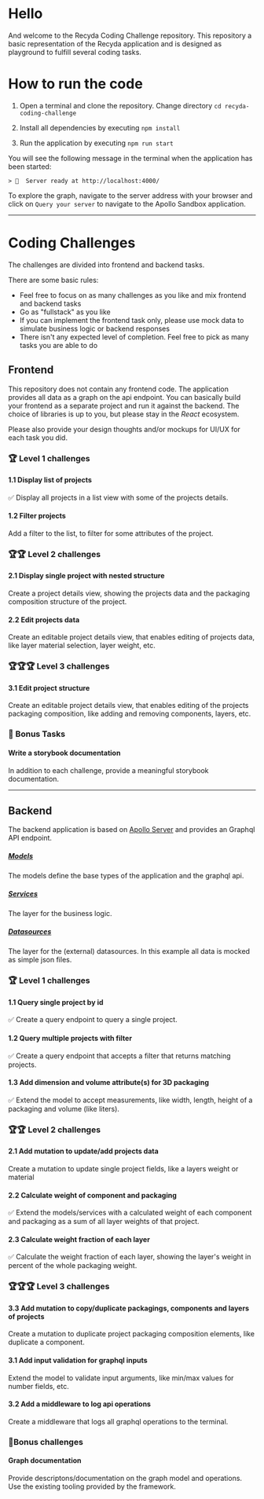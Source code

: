 
# Hello

And welcome to the Recyda Coding Challenge repository. This repository a basic representation of the Recyda application and is designed as playground to fulfill several coding tasks.


# How to run the code

1. Open a terminal and clone the repository. Change directory `cd recyda-coding-challenge`

2. Install all dependencies by executing `npm install`

3. Run the application by executing `npm run start`

You will see the following message in the terminal when the application has been started:
```
> 🚀  Server ready at http://localhost:4000/
```

To explore the graph, navigate to the server address with your browser and click on `Query your server` to navigate to the Apollo Sandbox application.

---

# Coding Challenges

The challenges are divided into frontend and backend tasks. 

There are some basic rules:
- Feel free to focus on as many challenges as you like and mix frontend and backend tasks
- Go as "fullstack" as you like
- If you can implement the frontend task only, please use mock data to simulate business logic or backend responses
- There isn't any expected level of completion. Feel free to pick as many tasks you are able to do

## Frontend

This repository does not contain any frontend code. The application provides all data as a graph on the api endpoint. You can basically build your frontend as a separate project and run it against the backend. The choice of libraries is up to you, but please stay in the *React* ecosystem.

Please also provide your design thoughts and/or mockups for UI/UX for each task you did.

### 🏆 Level 1 challenges

#### 1.1 Display list of projects
✅ Display all projects in a list view with some of the projects details.

#### 1.2 Filter projects
Add a filter to the list, to filter for some attributes of the project.

### 🏆🏆 Level 2 challenges

#### 2.1 Display single project with nested structure
Create a project details view, showing the projects data and the packaging composition structure of the project.

#### 2.2 Edit projects data
Create an editable project details view, that enables editing of projects data, like layer material selection, layer weight, etc.


### 🏆🏆🏆 Level 3 challenges
 
#### 3.1 Edit project structure
Create an editable project details view, that enables editing of the projects packaging composition, like adding and removing components, layers, etc.


### 🏅 Bonus Tasks

#### Write a storybook documentation

In addition to each challenge, provide a meaningful storybook documentation.

---

## Backend

The backend application is based on [Apollo Server](https://www.apollographql.com/docs/apollo-server/v3/) and provides an Graphql API endpoint. 

##### [Models](./src/models)

The models define the base types of the application and the graphql api.

##### [Services](./src/services)

The layer for the business logic.

##### [Datasources](./src/datasources)

The layer for the (external) datasources. In this example all data is mocked as simple json files.


### 🏆 Level 1 challenges

#### 1.1 Query single project by id
✅ Create a query endpoint to query a single project.

#### 1.2 Query multiple projects with filter
✅ Create a query endpoint that accepts a filter that returns matching projects.

#### 1.3 Add dimension and volume attribute(s) for 3D packaging
✅ Extend the model to accept measurements, like width, length, height of a packaging and volume (like liters).


### 🏆🏆 Level 2 challenges

#### 2.1 Add mutation to update/add projects data
Create a mutation to update single project fields, like a layers weight or material

#### 2.2 Calculate weight of component and packaging
✅ Extend the models/services with a calculated weight of each component and packaging as a sum of all layer weights of that project.

#### 2.3 Calculate weight fraction of each layer
✅ Calculate the weight fraction of each layer, showing the layer's weight in percent of the whole packaging weight.


### 🏆🏆🏆 Level 3 challenges

#### 3.3 Add mutation to copy/duplicate packagings, components and layers of projects
Create a mutation to duplicate project packaging composition elements, like duplicate a component.

#### 3.1 Add input validation for graphql inputs
Extend the model to validate input arguments, like min/max values for number fields, etc.

#### 3.2 Add a middleware to log api operations
Create a middleware that logs all graphql operations to the terminal.


### 🏅Bonus challenges

#### Graph documentation
Provide descriptons/documentation on the graph model and operations. Use the existing tooling provided by the framework. 
